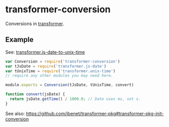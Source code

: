 # transformer-conversion

Conversions in [transformer](http://github.com/jbenet/transformer).

## Example

See: [transformer.js-date-to-unix-time](https://github.com/jbenet/transformer.js-date-to-unix-time)


```js
var Conversion = require('transformer-conversion')
var tJsDate = require('transformer.js-date')
var tUnixTime = require('transformer.unix-time')
// require any other modules you may need here.

module.exports = Conversion(tJsDate, tUnixTime, convert)

function convert(jsDate) {
  return jsDate.getTime() / 1000.0; // Date uses ms, not s.
}
```

See also: https://github.com/jbenet/transformer-pkg#transformer-pkg-init-conversion

